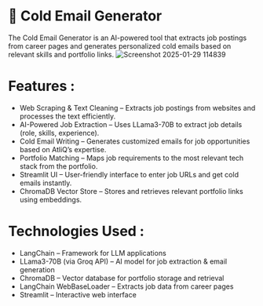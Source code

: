 # 📧 Cold Email Generator
The Cold Email Generator is an AI-powered tool that extracts job postings from career pages and generates personalized cold emails based on relevant skills and portfolio links.
![Screenshot 2025-01-29 114839](https://github.com/user-attachments/assets/555241e8-ab1a-42f7-a48f-ca0f0accbfca)


# Features :
- Web Scraping & Text Cleaning – Extracts job postings from websites and processes the text efficiently.
- AI-Powered Job Extraction – Uses LLama3-70B to extract job details (role, skills, experience).
- Cold Email Writing – Generates customized emails for job opportunities based on AtliQ’s expertise.
- Portfolio Matching – Maps job requirements to the most relevant tech stack from the portfolio.
- Streamlit UI – User-friendly interface to enter job URLs and get cold emails instantly.
- ChromaDB Vector Store – Stores and retrieves relevant portfolio links using embeddings.

# Technologies Used :
- LangChain – Framework for LLM applications
- LLama3-70B (via Groq API) – AI model for job extraction & email generation
- ChromaDB – Vector database for portfolio storage and retrieval
- LangChain WebBaseLoader – Extracts job data from career pages
- Streamlit – Interactive web interface



